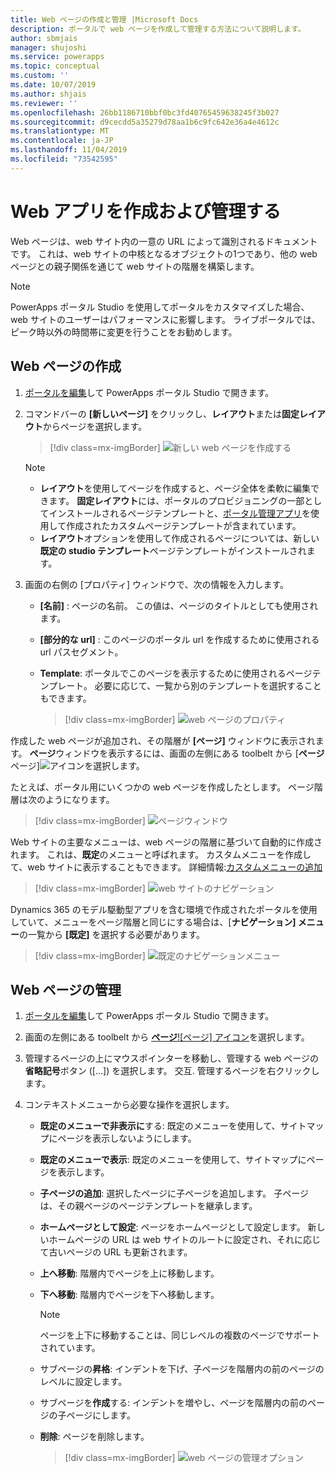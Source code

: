```yaml
---
title: Web ページの作成と管理 |Microsoft Docs
description: ポータルで web ページを作成して管理する方法について説明します。
author: sbmjais
manager: shujoshi
ms.service: powerapps
ms.topic: conceptual
ms.custom: ''
ms.date: 10/07/2019
ms.author: shjais
ms.reviewer: ''
ms.openlocfilehash: 26bb1186710bbf0bc3fd40765459638245f3b027
ms.sourcegitcommit: d9cecdd5a35279d78aa1b6c9fc642e36a4e4612c
ms.translationtype: MT
ms.contentlocale: ja-JP
ms.lasthandoff: 11/04/2019
ms.locfileid: "73542595"
---
```

# <a name="create-and-manage-webpages"></a>Web アプリを作成および管理する

Web ページは、web サイト内の一意の URL によって識別されるドキュメントです。 これは、web サイトの中核となるオブジェクトの1つであり、他の web ページとの親子関係を通じて web サイトの階層を構築します。

> [!NOTE]
> PowerApps ポータル Studio を使用してポータルをカスタマイズした場合、web サイトのユーザーはパフォーマンスに影響します。 ライブポータルでは、ピーク時以外の時間帯に変更を行うことをお勧めします。

## <a name="create-webpage"></a>Web ページの作成

1.  [ポータルを編集](manage-existing-portals.md#edit)して PowerApps ポータル Studio で開きます。  

2.  コマンドバーの **[新しいページ]** をクリックし、**レイアウト**または**固定レイアウト**からページを選択します。

    > [!div class=mx-imgBorder]
    > ![新しい web ページを作成する](media/create-webpage.png "新しい web ページを作成する")

    > [!NOTE]
    > - **レイアウト**を使用してページを作成すると、ページ全体を柔軟に編集できます。 **固定レイアウト**には、ポータルのプロビジョニングの一部としてインストールされるページテンプレートと、[ポータル管理アプリ](configure/configure-portal.md)を使用して作成されたカスタムページテンプレートが含まれています。
    > - **レイアウト**オプションを使用して作成されるページについては、新しい**既定の studio テンプレート**ページテンプレートがインストールされます。

3.  画面の右側の [プロパティ] ウィンドウで、次の情報を入力します。

    - **[名前]** : ページの名前。 この値は、ページのタイトルとしても使用されます。

    - **[部分的な url]** : このページのポータル url を作成するために使用される url パスセグメント。

    - **Template**: ポータルでこのページを表示するために使用されるページテンプレート。 必要に応じて、一覧から別のテンプレートを選択することもできます。

        > [!div class=mx-imgBorder]
        > ![web ページのプロパティ](media/webpage-props.png "Web ページのプロパティ")

作成した web ページが追加され、その階層が **[ページ]** ウィンドウに表示されます。 **ページ**ウィンドウを表示するには、画面の左側にある toolbelt から [**ページ**ページ]![アイコン](media/pages-icon.png "ページアイコン")を選択します。  

たとえば、ポータル用にいくつかの web ページを作成したとします。 ページ階層は次のようになります。

> [!div class=mx-imgBorder]
> ![ページウィンドウ](media/pages-pane.png "ページウィンドウ")  

Web サイトの主要なメニューは、web ページの階層に基づいて自動的に作成されます。 これは、**既定**のメニューと呼ばれます。 カスタムメニューを作成して、web サイトに表示することもできます。 詳細情報:[カスタムメニューの追加](compose-page.md#add-a-custom-menu)

> [!div class=mx-imgBorder]
> ![web サイトのナビゲーション](media/website-navigation.png "Web サイトのナビゲーション")

Dynamics 365 のモデル駆動型アプリを含む環境で作成されたポータルを使用していて、メニューをページ階層と同じにする場合は、[**ナビゲーション] メニュー**の一覧から **[既定]** を選択する必要があります。

> [!div class=mx-imgBorder]
> ![既定のナビゲーションメニュー](media/navigation-menu-default.png "既定のナビゲーションメニュー")

## <a name="manage-webpage"></a>Web ページの管理

1.  [ポータルを編集](manage-existing-portals.md#edit)して PowerApps ポータル Studio で開きます。  

2.  画面の左側にある toolbelt から [**ページ**![ページ] アイコン](media/pages-icon.png "ページアイコン")を選択します。  

3.  管理するページの上にマウスポインターを移動し、管理する web ページの**省略記号**ボタン ([...]) を選択します。 交互. 管理するページを右クリックします。

4.  コンテキストメニューから必要な操作を選択します。

    - **既定のメニューで非表示に**する: 既定のメニューを使用して、サイトマップにページを表示しないようにします。

    - **既定のメニューで表示**: 既定のメニューを使用して、サイトマップにページを表示します。

    - **子ページの追加**: 選択したページに子ページを追加します。 子ページは、その親ページのページテンプレートを継承します。

    - **ホームページとして設定**: ページをホームページとして設定します。 新しいホームページの URL は web サイトのルートに設定され、それに応じて古いページの URL も更新されます。

    - **上へ移動**: 階層内でページを上に移動します。

    - **下へ移動**: 階層内でページを下へ移動します。

        > [!NOTE]
        > ページを上下に移動することは、同じレベルの複数のページでサポートされています。

    - サブページの**昇格**: インデントを下げ、子ページを階層内の前のページのレベルに設定します。

    - サブページを**作成**する: インデントを増やし、ページを階層内の前のページの子ページにします。

    - **削除**: ページを削除します。

        > [!div class=mx-imgBorder]
        > ![web ページの管理オプション](media/webpage-manage-options.png "Web ページの管理オプション")  





